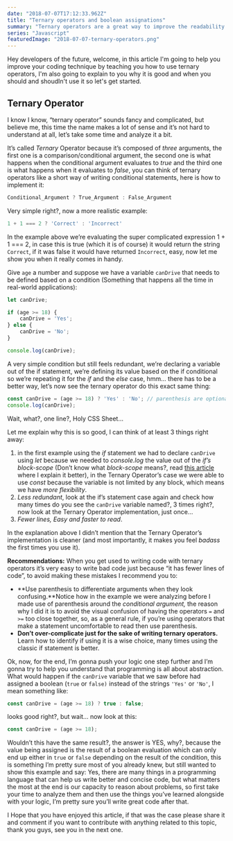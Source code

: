 ```yaml
---
date: "2018-07-07T17:12:33.962Z"
title: "Ternary operators and boolean assignations"
summary: "Ternary operators are a great way to improve the readability and simplicity of your code but they can be easily misunderstood, learn more about it..."
series: "Javascript"
featuredImage: "2018-07-07-ternary-operators.png"
---
```



Hey developers of the future, welcome, in this article I'm going to help you improve your coding technique by teaching you how to use ternary operators, I'm also going to explain to you why it is good and when you should and shoudln't use it so let's get started.

## Ternary Operator

I know I know, “ternary operator” sounds fancy and complicated, but believe me, this time the name makes a lot of sense and it’s not hard to understand at all, let’s take some time and analyze it a bit.

It’s called  _Ternary_  Operator because it’s composed of  _three_  arguments, the first one is a comparison/conditional argument, the second one is what happens when the conditional argument evaluates to  _true_  and the third one is what happens when it evaluates to  _false_, you can think of ternary operators like a short way of writing conditional statements, here is how to implement it:

```javascript
Conditional_Argument ? True_Argument : False_Argument
```

Very simple right?, now a more realistic example:

```javascript
1 + 1 === 2 ? 'Correct' : 'Incorrect'
```

In the example above we’re evaluating the super complicated expression  1 + 1 === 2, in case this is true (which it is of course) it would return the string  `Correct`, if it was false it would have returned  `Incorrect`, easy, now let me show you when it really comes in handy.

Give  `age`  a number and suppose we have a variable  `canDrive`  that needs to be defined based on a condition (Something that happens all the time in real-world applications):

```javascript
let canDrive;

if (age >= 18) {
    canDrive = 'Yes';
} else {
    canDrive = 'No';
}

console.log(canDrive);
```

A very simple condition but still feels redundant, we’re declaring a variable out of the if statement, we’re defining its value based on the if conditional so we’re repeating it for the _if_  and the  _else_  case, hmm… there has to be a better way, let’s now see the ternary operator do this exact same thing:

```javascript
const canDrive = (age >= 18) ? 'Yes' : 'No'; // parenthesis are optional
console.log(canDrive);
```

Wait, what?, one line?, Holy CSS Sheet…

Let me explain why this is so good, I can think of at least 3 things right away:

1.  in the first example using the _if_  statement we had to declare `canDrive` using  _let_  because we needed to  _console.log_ the value out of the  _if’s_  _block-scope_ (Don’t know what  _block-scope_  means?, read  [this article](https://enmascript.com/articles/2018/07/06/const-let-and-var) where I explain it better), in the Ternary Operator’s case we were able to use  _const_  because the variable is not limited by any block, which means we have  _more flexibility_.
2.  _Less redundant_, look at the if’s statement case again and check how many times do you see the  `canDrive`  variable named?, 3 times right?, now look at the Ternary Operator implementation, just once…
3.  _Fewer lines, Easy and faster to read_.

In the explanation above I didn’t mention that the Ternary Operator’s implementation is cleaner (and most importantly, it makes you feel  _badass_  the first times you use it).

**Recommendations:** When you get used to writing code with ternary operators it’s very easy to write bad code just because “it has fewer lines of code”, to avoid making these mistakes I recommend you to:

-   **Use parenthesis to differentiate arguments when they look confusing.**Notice how in the example we were analyzing before I made use of parenthesis around the  _conditional argument,_  the reason why I did it is to avoid the visual confusion of having the operators  `=`  and  `>=`  too close together, so, as a general rule, if you’re using operators that make a statement uncomfortable to read then use parenthesis.
-   **Don’t over-complicate just for the sake of writing ternary operators.**  Learn how to identify if using it is a wise choice, many times using the classic if statement is better.

Ok, now, for the end, I’m gonna push your logic one step further and I’m gonna try to help you understand that programming is all about abstraction. What would happen if the  `canDrive`  variable that we saw before had assigned a boolean (`true`  or `false)` instead of the strings  `'Yes'` or  `'No'`, I mean something like:

```javascript
const canDrive = (age >= 18) ? true : false;
```

looks good right?, but wait… now look at this:

```javascript
const canDrive = (age >= 18);
```

Wouldn’t this have the same result?, the answer is YES, why?, because the value being assigned is the result of a boolean evaluation which can only end up either in  `true` or  `false`  depending on the result of the condition, this is something I’m pretty sure most of you already knew, but still wanted to show this example and say: Yes, there are many things in a programming language that can help us write better and concise code, but what matters the most at the end is our capacity to reason about problems, so first take your time to analyze them and then use the things you’ve learned alongside with your logic, I’m pretty sure you’ll write great code after that.




I Hope that you have enjoyed this article, if that was the case please share it and comment if you want to contribute with anything related to this topic, thank you guys, see you in the next one.
